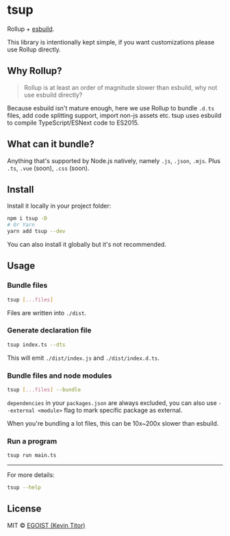 # tsup

Rollup + [esbuild](https://github.com/evanw/esbuild).

This library is intentionally kept simple, if you want customizations please use Rollup directly.

## Why Rollup?

> Rollup is at least an order of magnitude slower than esbuild, why not use esbuild directly?

Because esbuild isn't mature enough, here we use Rollup to bundle `.d.ts` files, add code splitting support, import non-js assets etc. tsup uses esbuild to compile TypeScript/ESNext code to ES2015.

## What can it bundle?

Anything that's supported by Node.js natively, namely `.js`, `.json`, `.mjs`. Plus `.ts`, `.vue` (soon), `.css` (soon).

## Install

Install it locally in your project folder:

```bash
npm i tsup -D
# Or Yarn
yarn add tsup --dev
```

You can also install it globally but it's not recommended.

## Usage

### Bundle files

```bash
tsup [...files]
```

Files are written into `./dist`.

### Generate declaration file

```bash
tsup index.ts --dts
```

This will emit `./dist/index.js` and `./dist/index.d.ts`.

### Bundle files and node modules

```bash
tsup [...files] --bundle
```

`dependencies` in your `packages.json` are always excluded, you can also use `--external <module>` flag to mark specific package as external.

When you're bundling a lot files, this can be 10x~200x slower than esbuild.

### Run a program

```bash
tsup run main.ts
```

---

For more details:

```bash
tsup --help
```

## License

MIT &copy; [EGOIST (Kevin Titor)](https://github.com/sponsors/egoist)
